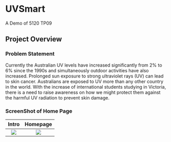 # UVSmart

A Demo of 5120 TP09
## Project Overview 
### Problem Statement
Currently the Australian UV levels have increased significantly from 2% to 6% since the 1990s and simultaneously outdoor activities have also increased.  Prolonged sun exposure to strong ultraviolet rays (UV) can lead to skin cancer. Australians are exposed to UV more than any other country in the world. With the increase of international students studying in Victoria, there is a need to raise awareness on how we might protect them against the harmful UV radiation to prevent skin damage.

### ScreenShot of Home Page
Intro | Homepage
:--------------------------------------------------:|:--------------------------------------------------:
![](https://user-images.githubusercontent.com/17370686/183910158-179f89f3-7ff5-4140-a669-02208792bf8a.png)  |  ![](https://user-images.githubusercontent.com/17370686/183910168-e073a1f3-1b24-4a3b-abac-fa3ecfa7b88f.png)
